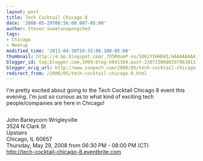 ```yaml
---
layout: post
title: Tech Cocktail Chicago 8
date: '2008-05-29T08:56:00.007-05:00'
author: Steven Suwatanapongched
tags:
- Chicago
- Meetup
modified_time: '2011-04-30T16:32:06.108-05:00'
thumbnail: http://4.bp.blogspot.com/_7U5MdumP-no/SD62YIHHDHI/AAAAAAAAAjY/1VIo7fli2ks/s72-c/112682035.jpg
blogger_id: tag:blogger.com,1999:blog-6841384.post-2387330688297963811
blogger_orig_url: http://www.sunpech.com/2008/05/tech-cocktail-chicago-8.html
redirect_from: /2008/05/tech-cocktail-chicago-8.html
---
```


I'm pretty excited about going to the Tech Cocktail Chicago 8 event this evening.  I'm just so curious as to what kind of exciting tech people/companies are here in Chicago!

<a href="http://www.techcocktail.com"><img style="display:block; margin:0px auto 10px; text-align:left;" src="http://4.bp.blogspot.com/_7U5MdumP-no/SD62YIHHDHI/AAAAAAAAAjY/1VIo7fli2ks/s400/112682035.jpg" border="0" alt="" id="BLOGGER_PHOTO_ID_5205798744897293426" /></a>

John Barleycorn Wrigleyville<br />
3524 N Clark St<br />
Upstairs<br />
Chicago, IL 60657 <br />
Thursday, May 29, 2008 from 06:30 PM - 08:00 PM (CT)<br />
<a href="http://tech-cocktail-chicago-8.eventbrite.com/">http://tech-cocktail-chicago-8.eventbrite.com</a>